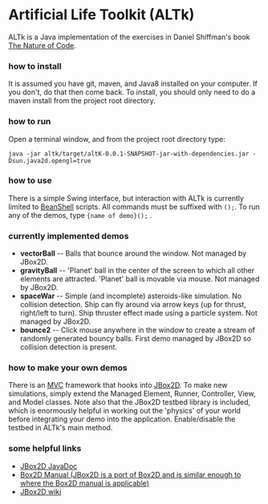 # Artificial Life Toolkit (ALTk) 

ALTk is a Java implementation of the exercises in Daniel Shiffman's book [The Nature of Code](http://natureofcode.com/book/preface/). 

### how to install
It is assumed you have git, maven, and Java8 installed on your computer. If you don't, do that then come back. To install, you should only need to do a maven install from the project root directory.

### how to run
Open a terminal window, and from the project root directory type:

```java -jar altk/target/altK-0.0.1-SNAPSHOT-jar-with-dependencies.jar -Dsun.java2d.opengl=true```

### how to use
There is a simple Swing interface, but interaction with ALTk is currently limited to [BeanShell](http://www.beanshell.org/) scripts. All commands must be suffixed with ```();```. To run any of the demos, type ```{name of demo}();``` .

### currently implemented demos

* **vectorBall** -- Balls that bounce around the window. Not managed by JBox2D.
* **gravityBall** -- 'Planet' ball in the center of the screen to which all other elements are attracted. 'Planet' ball is movable via mouse. Not managed by JBox2D.
* **spaceWar** -- Simple (and incomplete) asteroids-like simulation. No collision detection. Ship can fly around via arrow keys (up for thrust, right/left to turn). Ship thruster effect made using a particle system. Not managed by JBox2D.
* **bounce2** -- Click mouse anywhere in the window to create a stream of randomly generated bouncy balls. First demo managed by JBox2D so collision detection is present. 

### how to make your own demos
There is an [MVC](https://en.wikipedia.org/wiki/Model%E2%80%93view%E2%80%93controller) framework that hooks into [JBox2D](https://github.com/jbox2d/jbox2d). To make new simulations, simply extend the Managed Element, Runner, Controller, View, and Model classes. Note also that the JBox2D testbed library is included, which is enormously helpful in working out the 'physics' of your world before integrating your demo into the application. Enable/disable the testbed in ALTk's main method. 

### some helpful links
* [JBox2D JavaDoc](http://trentcoder.github.io/JBox2D_JavaDoc/apidocs/)
* [Box2D Manual (JBox2D is a port of Box2D and is similar enough to where the Box2D manual is applicable)](http://box2d.org/manual.pdf)
* [JBox2D wiki](https://github.com/jbox2d/jbox2d/wiki)
